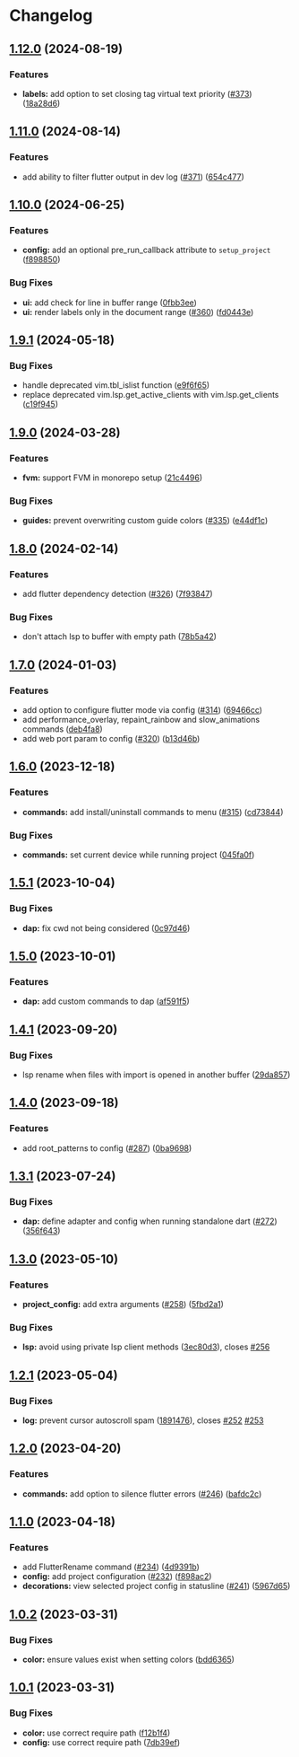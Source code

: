 # Changelog

## [1.12.0](https://github.com/akinsho/flutter-tools.nvim/compare/v1.11.0...v1.12.0) (2024-08-19)


### Features

* **labels:** add option to set closing tag virtual text priority ([#373](https://github.com/akinsho/flutter-tools.nvim/issues/373)) ([18a28d6](https://github.com/akinsho/flutter-tools.nvim/commit/18a28d6e4c71bb85a1cd5ce0ce42a63dfcdfa4c6))

## [1.11.0](https://github.com/akinsho/flutter-tools.nvim/compare/v1.10.0...v1.11.0) (2024-08-14)


### Features

* add ability to filter flutter output in dev log ([#371](https://github.com/akinsho/flutter-tools.nvim/issues/371)) ([654c477](https://github.com/akinsho/flutter-tools.nvim/commit/654c4779a42575d12edd8177e70263d63ae39833))

## [1.10.0](https://github.com/akinsho/flutter-tools.nvim/compare/v1.9.1...v1.10.0) (2024-06-25)


### Features

* **config:** add an optional pre_run_callback attribute to `setup_project` ([f898850](https://github.com/akinsho/flutter-tools.nvim/commit/f8988508798ebc4af2c43405d2c35432a50efd9f))


### Bug Fixes

* **ui:** add check for line in buffer range ([0fbb3ee](https://github.com/akinsho/flutter-tools.nvim/commit/0fbb3ee9056236d907b4b5680fcaa1da23cddc29))
* **ui:** render labels only in the document range ([#360](https://github.com/akinsho/flutter-tools.nvim/issues/360)) ([fd0443e](https://github.com/akinsho/flutter-tools.nvim/commit/fd0443ede63d7ff52b98c25b75a822c65315df7c))

## [1.9.1](https://github.com/akinsho/flutter-tools.nvim/compare/v1.9.0...v1.9.1) (2024-05-18)


### Bug Fixes

* handle deprecated vim.tbl_islist function ([e9f6f65](https://github.com/akinsho/flutter-tools.nvim/commit/e9f6f65ca5f72123a0f1e3a162d888e3889163f2))
* replace deprecated vim.lsp.get_active_clients with  vim.lsp.get_clients ([c19f945](https://github.com/akinsho/flutter-tools.nvim/commit/c19f94576f866888f1b84aa73c690b30de4b86fb))

## [1.9.0](https://github.com/akinsho/flutter-tools.nvim/compare/v1.8.0...v1.9.0) (2024-03-28)


### Features

* **fvm:** support FVM in monorepo setup ([21c4496](https://github.com/akinsho/flutter-tools.nvim/commit/21c4496ad8e0aaca10a5abed5acef3b831b8b460))


### Bug Fixes

* **guides:** prevent overwriting custom guide colors ([#335](https://github.com/akinsho/flutter-tools.nvim/issues/335)) ([e44df1c](https://github.com/akinsho/flutter-tools.nvim/commit/e44df1c8c4cc3bc31244a775cd04a95f7de91e53))

## [1.8.0](https://github.com/akinsho/flutter-tools.nvim/compare/v1.7.0...v1.8.0) (2024-02-14)


### Features

* add flutter dependency detection ([#326](https://github.com/akinsho/flutter-tools.nvim/issues/326)) ([7f93847](https://github.com/akinsho/flutter-tools.nvim/commit/7f93847e32bb00bedeb2648219584c606a860d99))


### Bug Fixes

* don't attach lsp to buffer with empty path ([78b5a42](https://github.com/akinsho/flutter-tools.nvim/commit/78b5a4249bada514be1e0471d50c6856cb416503))

## [1.7.0](https://github.com/akinsho/flutter-tools.nvim/compare/v1.6.0...v1.7.0) (2024-01-03)


### Features

* add option to configure flutter mode via config ([#314](https://github.com/akinsho/flutter-tools.nvim/issues/314)) ([69466cc](https://github.com/akinsho/flutter-tools.nvim/commit/69466cc5ce3743bfb08ae07b0c415d7e549437d4))
* add performance_overlay, repaint_rainbow and slow_animations commands ([deb4fa8](https://github.com/akinsho/flutter-tools.nvim/commit/deb4fa80812157e6c6dadaa25dfe0cfa42950e5c))
* add web port param to config ([#320](https://github.com/akinsho/flutter-tools.nvim/issues/320)) ([b13d46b](https://github.com/akinsho/flutter-tools.nvim/commit/b13d46b3a06a9e2c414d0020c0cb7cf0dd51d426))

## [1.6.0](https://github.com/akinsho/flutter-tools.nvim/compare/v1.5.1...v1.6.0) (2023-12-18)


### Features

* **commands:** add install/uninstall commands to menu ([#315](https://github.com/akinsho/flutter-tools.nvim/issues/315)) ([cd73844](https://github.com/akinsho/flutter-tools.nvim/commit/cd738444c27d3a34f03b6d43df08c814e8232fb7))


### Bug Fixes

* **commands:** set current device while running project ([045fa0f](https://github.com/akinsho/flutter-tools.nvim/commit/045fa0f56234943464a06666183cd1a3089aeca2))

## [1.5.1](https://github.com/akinsho/flutter-tools.nvim/compare/v1.5.0...v1.5.1) (2023-10-04)


### Bug Fixes

* **dap:** fix cwd not being considered ([0c97d46](https://github.com/akinsho/flutter-tools.nvim/commit/0c97d46afead1885560c5c5c8bbfe0a9f1d13f05))

## [1.5.0](https://github.com/akinsho/flutter-tools.nvim/compare/v1.4.1...v1.5.0) (2023-10-01)


### Features

* **dap:** add custom commands to dap ([af591f5](https://github.com/akinsho/flutter-tools.nvim/commit/af591f5504250ba285a564aa75895e1e5fb166d6))

## [1.4.1](https://github.com/akinsho/flutter-tools.nvim/compare/v1.4.0...v1.4.1) (2023-09-20)


### Bug Fixes

* lsp rename when files with import is opened in another buffer ([29da857](https://github.com/akinsho/flutter-tools.nvim/commit/29da857afe886ab476e69cd40af944b230628593))

## [1.4.0](https://github.com/akinsho/flutter-tools.nvim/compare/v1.3.1...v1.4.0) (2023-09-18)


### Features

* add root_patterns to config ([#287](https://github.com/akinsho/flutter-tools.nvim/issues/287)) ([0ba9698](https://github.com/akinsho/flutter-tools.nvim/commit/0ba969873f1fb345efef4baa053c8c43c443ab84))

## [1.3.1](https://github.com/akinsho/flutter-tools.nvim/compare/v1.3.0...v1.3.1) (2023-07-24)


### Bug Fixes

* **dap:** define adapter and config when running standalone dart ([#272](https://github.com/akinsho/flutter-tools.nvim/issues/272)) ([356f643](https://github.com/akinsho/flutter-tools.nvim/commit/356f64339ff44ae1e615b90bb0739892acf2c522))

## [1.3.0](https://github.com/akinsho/flutter-tools.nvim/compare/v1.2.1...v1.3.0) (2023-05-10)


### Features

* **project_config:** add extra arguments ([#258](https://github.com/akinsho/flutter-tools.nvim/issues/258)) ([5fbd2a1](https://github.com/akinsho/flutter-tools.nvim/commit/5fbd2a146bfebcbcff1aec832f7e9d1263737db2))


### Bug Fixes

* **lsp:** avoid using private lsp client methods ([3ec80d3](https://github.com/akinsho/flutter-tools.nvim/commit/3ec80d3a1d800b80d64b50145764f053b6a385f4)), closes [#256](https://github.com/akinsho/flutter-tools.nvim/issues/256)

## [1.2.1](https://github.com/akinsho/flutter-tools.nvim/compare/v1.2.0...v1.2.1) (2023-05-04)


### Bug Fixes

* **log:** prevent cursor autoscroll spam ([1891476](https://github.com/akinsho/flutter-tools.nvim/commit/1891476b463d49a8d2fb3c8fc766ee2a8e8de772)), closes [#252](https://github.com/akinsho/flutter-tools.nvim/issues/252) [#253](https://github.com/akinsho/flutter-tools.nvim/issues/253)

## [1.2.0](https://github.com/akinsho/flutter-tools.nvim/compare/v1.1.0...v1.2.0) (2023-04-20)


### Features

* **commands:** add option to silence flutter errors ([#246](https://github.com/akinsho/flutter-tools.nvim/issues/246)) ([bafdc2c](https://github.com/akinsho/flutter-tools.nvim/commit/bafdc2c931bad4495835f51b819df842c615ae52))

## [1.1.0](https://github.com/akinsho/flutter-tools.nvim/compare/v1.0.2...v1.1.0) (2023-04-18)


### Features

* add FlutterRename command ([#234](https://github.com/akinsho/flutter-tools.nvim/issues/234)) ([4d9391b](https://github.com/akinsho/flutter-tools.nvim/commit/4d9391b5c217003666d4ffb4db665ad30362a959))
* **config:** add project configuration ([#232](https://github.com/akinsho/flutter-tools.nvim/issues/232)) ([f898ac2](https://github.com/akinsho/flutter-tools.nvim/commit/f898ac2340b4ff1950e82f7181a92d0b9134e78b))
* **decorations:** view selected project config in statusline ([#241](https://github.com/akinsho/flutter-tools.nvim/issues/241)) ([5967d65](https://github.com/akinsho/flutter-tools.nvim/commit/5967d65f993427f7fd33bd4d7d9ca85a384db9f4))

## [1.0.2](https://github.com/akinsho/flutter-tools.nvim/compare/v1.0.1...v1.0.2) (2023-03-31)


### Bug Fixes

* **color:** ensure values exist when setting colors ([bdd6365](https://github.com/akinsho/flutter-tools.nvim/commit/bdd6365b92e42ceb6404d493c0f1fef76fa42b90))

## [1.0.1](https://github.com/akinsho/flutter-tools.nvim/compare/v1.0.0...v1.0.1) (2023-03-31)


### Bug Fixes

* **color:** use correct require path ([f12b1f4](https://github.com/akinsho/flutter-tools.nvim/commit/f12b1f43c8d4617cc6454bfd066e72175c117755))
* **config:** use correct require path ([7db39ef](https://github.com/akinsho/flutter-tools.nvim/commit/7db39ef83d22656e19bc65dd58234fd33dcc2d1e))
